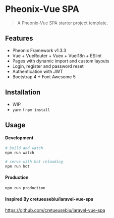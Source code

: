 # Pheonix-Vue SPA 


> A Pheonix-Vue SPA starter project template.

## Features

- Pheonix Framework v1.3.3 
- Vue + VueRouter + Vuex + VueI18n + ESlint
- Pages with dynamic import and custom layouts
- Login, register and password reset
- Authentication with JWT
- Bootstrap 4 + Font Awesome 5

## Installation

-  WIP
- `yarn` / `npm install`

## Usage

#### Development

```bash
# build and watch
npm run watch

# serve with hot reloading
npm run hot
```

#### Production

```bash
npm run production
```

#### Inspired By cretueusebiu/laravel-vue-spa
https://github.com/cretueusebiu/laravel-vue-spa